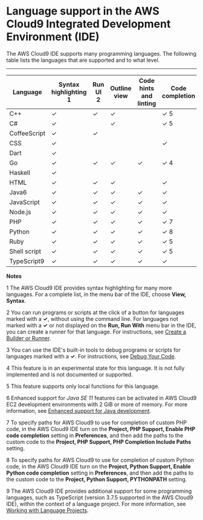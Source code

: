 # Language support in the AWS Cloud9 Integrated Development Environment \(IDE\)<a name="language-support"></a>

The AWS Cloud9 IDE supports many programming languages\. The following table lists the languages that are supported and to what level\.


****  

| Language | Syntax highlighting 1  | Run UI 2  | Outline view | Code hints and linting | Code completion | Debugging 3  | 
| --- | --- | --- | --- | --- | --- | --- | 
|  C\+\+  |  ✓  |  ✓  |  ✓  |  |  ✓ 5   |  ✓ 4   | 
|  C\#  |  ✓  |  |  ✓  |  |  ✓ 5   |  | 
|  CoffeeScript  |  ✓  |  ✓  |  |  |  |  | 
|  CSS  |  ✓  |  |  |  |  ✓  |  | 
|  Dart  |  ✓  |  |  |  |  |  | 
|  Go  |  ✓  |  ✓  |  ✓  |  ✓  |  ✓ 4   |  ✓ 4   | 
|  Haskell  |  ✓  |  |  |  |  |  | 
|  HTML  |  ✓  |  ✓  |  ✓  |  |  ✓  |  | 
|  Java6  |  ✓  | ✓ |  ✓  | ✓ |  ✓   | ✓ | 
|  JavaScript  |  ✓  |  ✓  |  ✓  |  ✓  |  ✓  |  | 
|  Node\.js  |  ✓  |  ✓  |  ✓  |  ✓  |  ✓  |  ✓   | 
|  PHP  |  ✓  |  ✓  |  ✓  |  ✓  |  ✓ 7   |  ✓  | 
|  Python  |  ✓  |  ✓  |  ✓  |  ✓  |  ✓ 8   |  ✓  | 
|  Ruby  |  ✓  |  ✓  |  ✓  |  ✓  |  ✓ 5   |  | 
|  Shell script  |  ✓  |  ✓  |  ✓  |  ✓  |  ✓ 5   |  | 
|  TypeScript9  |  ✓  |  ✓  |  ✓  |  ✓  |  ✓   |  | 

 **Notes** 

 1 The AWS Cloud9 IDE provides syntax highlighting for many more languages\. For a complete list, in the menu bar of the IDE, choose **View, Syntax**\.

 2 You can run programs or scripts at the click of a button for languages marked with a **✓**, without using the command line\. For languages not marked with a **✓** or not displayed on the **Run, Run With** menu bar in the IDE, you can create a runner for that language\. For instructions, see [Create a Builder or Runner](build-run-debug.md#build-run-debug-create-builder-runner)\.

 3 You can use the IDE's built\-in tools to debug programs or scripts for languages marked with a **✓**\. For instructions, see [Debug Your Code](build-run-debug.md#build-run-debug-debug)\.

 4 This feature is in an experimental state for this language\. It is not fully implemented and is not documented or supported\.

 5 This feature supports only local functions for this language\.

 6 Enhanced support for *Java SE 11* features can be activated in AWS Cloud9 EC2 development environments with 2 GiB or more of memory\. For more information, see [Enhanced support for Java development](enhanced-java.md)\.

 7 To specify paths for AWS Cloud9 to use for completion of custom PHP code, in the AWS Cloud9 IDE turn on the **Project, PHP Support, Enable PHP code completion** setting in **Preferences**, and then add the paths to the custom code to the **Project, PHP Support, PHP Completion Include Paths** setting\.

 8 To specify paths for AWS Cloud9 to use for completion of custom Python code, in the AWS Cloud9 IDE turn on the **Project, Python Support, Enable Python code completion** setting in **Preferences**, and then add the paths to the custom code to the **Project, Python Support, PYTHONPATH** setting\.

 9 The AWS Cloud9 IDE provides additional support for some programming languages, such as TypeScript \(version 3\.7\.5 supported in the AWS Cloud9 IDE\), within the context of a language project\. For more information, see [Working with Language Projects](projects.md)\.